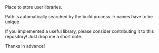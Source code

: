 Place to store user libraries. 

Path is automatically searched by the build process -> names have to be unique

If you implemented a useful library, please consider contributing it to this repository! Just drop me a short note.  

Thanks in advance! 
